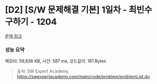 # [D2] [S/W 문제해결 기본] 1일차 - 최빈수 구하기 - 1204 

[문제 링크](https://swexpertacademy.com/main/code/problem/problemDetail.do?contestProbId=AV13zo1KAAACFAYh) 

### 성능 요약

메모리: 59,836 KB, 시간: 587 ms, 코드길이: 161 Bytes



> 출처: SW Expert Academy, https://swexpertacademy.com/main/code/problem/problemList.do